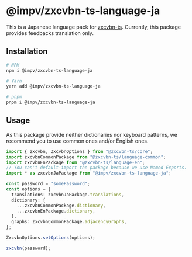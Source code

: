 # @impv/zxcvbn-ts-language-ja

This is a Japanese language pack for [zxcvbn-ts](https://github.com/zxcvbn-ts/zxcvbn). Currently, this package provides feedbacks translation only.

## Installation

```sh
# NPM
npm i @impv/zxcvbn-ts-language-ja

# Yarn
yarn add @impv/zxcvbn-ts-language-ja

# pnpm
pnpm i @impv/zxcvbn-ts-language-ja
```

## Usage

As this package provide neither dictionaries nor keyboard patterns, we recommend you to use common ones and/or English ones.

```ts
import { zxcvbn, ZxcvbnOptions } from "@zxcvbn-ts/core";
import zxcvbnCommonPackage from "@zxcvbn-ts/language-common";
import zxcvbnEnPackage from "@zxcvbn-ts/language-en";
// You can't default-import the package because we use Named Exports.
import * as zxcvbnJaPackage from "@impv/zxcvbn-ts-language-ja";

const password = "somePassword";
const options = {
  translations: zxcvbnJaPackage.translations,
  dictionary: {
    ...zxcvbnCommonPackage.dictionary,
    ...zxcvbnEnPackage.dictionary,
  },
  graphs: zxcvbnCommonPackage.adjacencyGraphs,
};

ZxcvbnOptions.setOptions(options);

zxcvbn(password);
```
